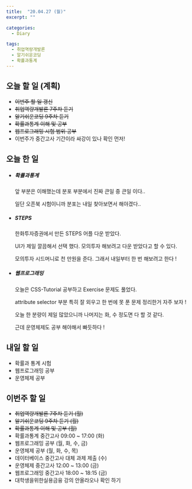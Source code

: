 ```yaml
---
title:  "20.04.27 (월)"
excerpt: ""

categories:
  - Diary

tags:
  - 취업역량개발론
  - 알기쉬운코딩
  - 확률과통계
---
```


## 오늘 할 일 (계획)

- ~~이번주 할 일 갱신~~
- ~~취업역량개발론 7주차 듣기~~
- ~~알기쉬운코딩 9주차 듣기~~
- ~~확률과통계 이해 및 공부~~
- ~~웹프로그래밍 시험 범위 공부~~
- 이번주가 중간고사 기간이라 싸강이 있나 확인 먼저!


## 오늘 한 일

- ##### 확률과통계

  앞 부분은 이해했는데 분포 부분에서 진짜 큰일 중 큰일 이다..

  일단 오픈북 시험이니까 분포는 내일 찾아보면서 해야겠다..

- ##### STEPS

  한화투자증권에서 만든 STEPS 어플 다운 받았다.

  UI가 제일 깔끔해서 선택 했다. 모의투자 해보려고 다운 받았다고 할 수 있다.

  모의투자 시드머니로 천 만원을 준다. 그래서 내일부터 한 번 해보려고 한다 !

- ##### 웹프로그래밍

  오늘은 CSS-Tutorial 공부하고 Exercise 문제도 풀었다.

  attribute selector 부분 특히 잘 외우고 한 번에 못 푼 문제 정리한거 자주 보자 !

  오늘 한 분량이 제일 많았으니까 나머지는 화, 수 정도면 다 할 것 같다.

  근데 운영체제도 공부 해야해서 빠듯하다 !

## 내일 할 일

- 확률과 통계 시험
- 웹프로그래밍 공부
- 운영체제 공부


## 이번주 할 일

- ~~취업역량개발론 7주차 듣기 (월)~~
- ~~알기쉬운코딩 9주차 듣기 (월)~~
- ~~확률과통계 이해 및 공부 (월)~~
- 확률과통계 중간고사 09:00 ~ 17:00 (화)
- 웹프로그래밍 공부 (월, 화, 수, 금)
- 운영체제 공부 (월, 화, 수, 목)
- 데이터베이스 중간고사 대체 과제 제출 (수)
- 운영체제 중간고사 12:00 ~ 13:00 (금)
- 웹프로그래밍 중간고사 18:00 ~ 18:15 (금)
- 대학생을위한실용금융 강의 안올라오나 확인 하기